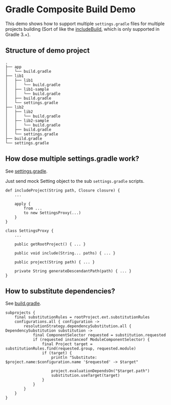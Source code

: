 # Gradle Composite Build Demo

This demo shows how to support multiple `settings.gradle` files for multiple projects building (Sort of like the [includeBuild](https://docs.gradle.org/current/userguide/composite_builds.html), which is only supported in Gradle 3.+).

## Structure of demo project

````
.
├── app
│   └── build.gradle
├── lib1
│   ├── lib1
│   │   └── build.gradle
│   ├── lib1-sample
│   │   └── build.gradle
│   ├── build.gradle
│   └── settings.gradle
├── lib2
│   ├── lib2
│   │   └── build.gradle
│   ├── lib2-sample
│   │   └── build.gradle
│   ├── build.gradle
│   └── settings.gradle
├── build.gradle
└── settings.gradle
````


## How dose multiple settings.gradle work?

See [settings.gradle](./settings.gradle).

Just send mock Setting object to the sub `settings.gradle` scripts.

````
def includeProject(String path, Closure closure) {
    ...
    
    apply {
        from ...
        to new SettingsProxy(...)
    }
}

class SettingsProxy {
    ...
    
    public getRootProject() { ... }

    public void include(String... paths) { ... }

    public project(String path) { ... }

    private String generateDescendantPath(path) { ... }
}
````

## How to substitute dependencies?

See [build.gradle](./build.gradle).

````
subprojects {
    final substitutionRules = rootProject.ext.substitutionRules
    configurations.all { configuration ->
        resolutionStrategy.dependencySubstitution.all { DependencySubstitution substitution ->
            final ComponentSelector requested = substitution.requested
            if (requested instanceof ModuleComponentSelector) {
                final Project target = substitutionRules.find(requested.group, requested.module)
                if (target) {
                    println "Substitute: $project.name:$configuration.name '$requested' -> $target"

                    project.evaluationDependsOn("$target.path")
                    substitution.useTarget(target)
                }
            }
        }
    }
}
````
